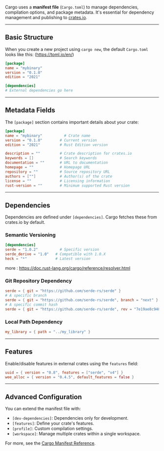 


Cargo uses a **manifest file** (`Cargo.toml`) to manage dependencies, compilation options, and package metadata. It's essential for dependency management and publishing to [crates.io](https://crates.io/).

---

## Basic Structure

When you create a new project using `cargo new`, the default `Cargo.toml` looks like this:
(https://toml.io/en/)


```toml
[package]
name = "mybinary"
version = "0.1.0"
edition = "2021"

[dependencies]
# External dependencies go here
```

---

## Metadata Fields

The `[package]` section contains important details about your crate:

```toml
[package]
name = "mybinary"          # Crate name
version = "0.1.0"        # Current version
edition = "2021"         # Rust Edition version

description = ""         # Crate description for crates.io
keywords = []            # Search keywords
documentation = ""       # URL to documentation
homepage = ""            # Homepage URL
repository = ""          # Source repository URL
authors = [""]           # Author(s) of the crate
license = ""             # Licensing information
rust-version = ""        # Minimum supported Rust version
```

---

## Dependencies

Dependencies are defined under `[dependencies]`. Cargo fetches these from crates.io by default.

### Semantic Versioning

```toml
[dependencies]
serde = "1.0.2"          # Specific version
serde_derive = "1.0"   # Compatible with 1.0.X
heck = "*"             # Latest version
```

more : https://doc.rust-lang.org/cargo/reference/resolver.html

### Git Repository Dependency

```toml
serde = { git = "https://github.com/serde-rs/serde" }
# A specific branch
serde = { git = "https://github.com/serde-rs/serde", branch = "next" }
# A specific commit hash
serde = { git = "https://github.com/serde-rs/serde", rev = "7e19ae8c9486a3bbbe51f1befb05edee94c454f9" }
```

### Local Path Dependency

```toml
my_library = { path = "../my_library" }
```

---

## Features

Enable/disable features in external crates using the `features` field:

```toml
uuid = { version = "0.8", features = ["serde", "v4"] }
wee_alloc = { version = "0.4.5", default_features = false }
```

---

## Advanced Configuration

You can extend the manifest file with:

- `[dev-dependencies]`: Dependencies only for development.
- `[features]`: Define your crate's features.
- `[profile]`: Custom compilation settings.
- `[workspace]`: Manage multiple crates within a single workspace.

For more, see the [Cargo Manifest Reference](https://doc.rust-lang.org/cargo/reference/manifest.html).



